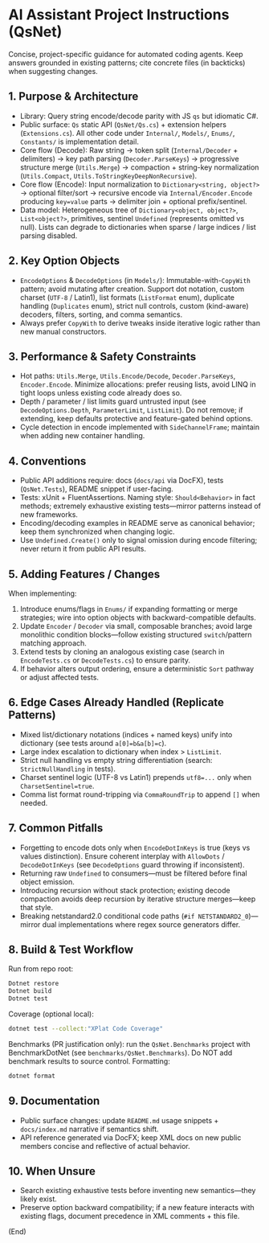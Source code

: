 # AI Assistant Project Instructions (QsNet)

Concise, project-specific guidance for automated coding agents. Keep answers grounded in existing patterns; cite concrete files (in backticks) when suggesting changes.

## 1. Purpose & Architecture
- Library: Query string encode/decode parity with JS `qs` but idiomatic C#.
- Public surface: `Qs` static API (`QsNet/Qs.cs`) + extension helpers (`Extensions.cs`). All other code under `Internal/`, `Models/`, `Enums/`, `Constants/` is implementation detail.
- Core flow (Decode): Raw string -> token split (`Internal/Decoder` + delimiters) -> key path parsing (`Decoder.ParseKeys`) -> progressive structure merge (`Utils.Merge`) -> compaction + string-key normalization (`Utils.Compact`, `Utils.ToStringKeyDeepNonRecursive`).
- Core flow (Encode): Input normalization to `Dictionary<string, object?>` -> optional filter/sort -> recursive encode via `Internal/Encoder.Encode` producing `key=value` parts -> delimiter join + optional prefix/sentinel.
- Data model: Heterogeneous tree of `Dictionary<object, object?>`, `List<object?>`, primitives, sentinel `Undefined` (represents omitted vs null). Lists can degrade to dictionaries when sparse / large indices / list parsing disabled.

## 2. Key Option Objects
- `EncodeOptions` & `DecodeOptions` (in `Models/`): Immutable-with-`CopyWith` pattern; avoid mutating after creation. Support dot notation, custom charset (`UTF-8` / Latin1), list formats (`ListFormat` enum), duplicate handling (`Duplicates` enum), strict null controls, custom (kind-aware) decoders, filters, sorting, and comma semantics.
- Always prefer `CopyWith` to derive tweaks inside iterative logic rather than new manual constructors.

## 3. Performance & Safety Constraints
- Hot paths: `Utils.Merge`, `Utils.Encode/Decode`, `Decoder.ParseKeys`, `Encoder.Encode`. Minimize allocations: prefer reusing lists, avoid LINQ in tight loops unless existing code already does so.
- Depth / parameter / list limits guard untrusted input (see `DecodeOptions.Depth`, `ParameterLimit`, `ListLimit`). Do not remove; if extending, keep defaults protective and feature-gated behind options.
- Cycle detection in encode implemented with `SideChannelFrame`; maintain when adding new container handling.

## 4. Conventions
- Public API additions require: docs (`docs/api` via DocFX), tests (`QsNet.Tests`), README snippet if user-facing.
- Tests: xUnit + FluentAssertions. Naming style: `Should<Behavior>` in fact methods; extremely exhaustive existing tests—mirror patterns instead of new frameworks.
- Encoding/decoding examples in README serve as canonical behavior; keep them synchronized when changing logic.
- Use `Undefined.Create()` only to signal omission during encode filtering; never return it from public API results.

## 5. Adding Features / Changes
When implementing:
1. Introduce enums/flags in `Enums/` if expanding formatting or merge strategies; wire into option objects with backward-compatible defaults.
2. Update `Encoder` / `Decoder` via small, composable branches; avoid large monolithic condition blocks—follow existing structured `switch`/pattern matching approach.
3. Extend tests by cloning an analogous existing case (search in `EncodeTests.cs` or `DecodeTests.cs`) to ensure parity.
4. If behavior alters output ordering, ensure a deterministic `Sort` pathway or adjust affected tests.

## 6. Edge Cases Already Handled (Replicate Patterns)
- Mixed list/dictionary notations (indices + named keys) unify into dictionary (see tests around `a[0]=b&a[b]=c`).
- Large index escalation to dictionary when index > `ListLimit`.
- Strict null handling vs empty string differentiation (search: `StrictNullHandling` in tests).
- Charset sentinel logic (UTF-8 vs Latin1) prepends `utf8=...` only when `CharsetSentinel=true`.
- Comma list format round-tripping via `CommaRoundTrip` to append `[]` when needed.

## 7. Common Pitfalls
- Forgetting to encode dots only when `EncodeDotInKeys` is true (keys vs values distinction). Ensure coherent interplay with `AllowDots` / `DecodeDotInKeys` (see `DecodeOptions` guard throwing if inconsistent).
- Returning raw `Undefined` to consumers—must be filtered before final object emission.
- Introducing recursion without stack protection; existing decode compaction avoids deep recursion by iterative structure merges—keep that style.
- Breaking netstandard2.0 conditional code paths (`#if NETSTANDARD2_0`)—mirror dual implementations where regex source generators differ.

## 8. Build & Test Workflow
Run from repo root:
```bash
Dotnet restore
Dotnet build
Dotnet test
```
Coverage (optional local):
```bash
dotnet test --collect:"XPlat Code Coverage"
```
Benchmarks (PR justification only): run the `QsNet.Benchmarks` project with BenchmarkDotNet (see `benchmarks/QsNet.Benchmarks`). Do NOT add benchmark results to source control.
Formatting:
```bash
dotnet format
```

## 9. Documentation
- Public surface changes: update `README.md` usage snippets + `docs/index.md` narrative if semantics shift.
- API reference generated via DocFX; keep XML docs on new public members concise and reflective of actual behavior.

## 10. When Unsure
- Search existing exhaustive tests before inventing new semantics—they likely exist.
- Preserve option backward compatibility; if a new feature interacts with existing flags, document precedence in XML comments + this file.

(End)